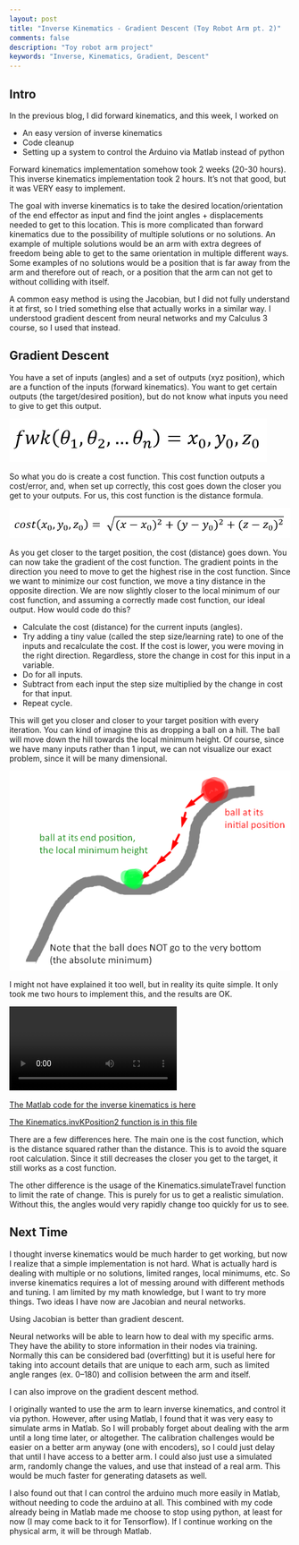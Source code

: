 ```yaml
---
layout: post
title: "Inverse Kinematics - Gradient Descent (Toy Robot Arm pt. 2)"
comments: false
description: "Toy robot arm project"
keywords: "Inverse, Kinematics, Gradient, Descent"
---
```


## Intro 

In the previous blog, I did forward kinematics, and this week, I worked on

* An easy version of inverse kinematics
* Code cleanup
* Setting up a system to control the Arduino via Matlab instead of python

Forward kinematics implementation somehow took 2 weeks (20-30 hours). This inverse kinematics implementation took 2 hours. It’s not that good, but it was VERY easy to implement.

The goal with inverse kinematics is to take the desired location/orientation of the end effector as input and find the joint angles + displacements needed to get to this location. This is more complicated than forward kinematics due to the possibility of multiple solutions or no solutions. An example of multiple solutions would be an arm with extra degrees of freedom being able to get to the same orientation in multiple different ways. Some examples of no solutions would be a position that is far away from the arm and therefore out of reach, or a position that the arm can not get to without colliding with itself.

A common easy method is using the Jacobian, but I did not fully understand it at first, so I tried something else that actually works in a similar way. I understood gradient descent from neural networks and my Calculus 3 course, so I used that instead.

## Gradient Descent

You have a set of inputs (angles) and a set of outputs (xyz position), which are a function of the inputs (forward kinematics). You want to get certain outputs (the target/desired position), but do not know what inputs you need to give to get this output.

![Figure](/assets/images/InverseKinematicsGradientDescent/FwkFormula.png)

So what you do is create a cost function. This cost function outputs a cost/error, and, when set up correctly, this cost goes down the closer you get to your outputs. For us, this cost function is the distance formula.

![Figure](/assets/images/InverseKinematicsGradientDescent/CostFunctionFormula.png)

As you get closer to the target position, the cost (distance) goes down. You can now take the gradient of the cost function. The gradient points in the direction you need to move to get the highest rise in the cost function. Since we want to minimize our cost function, we move a tiny distance in the opposite direction. We are now slightly closer to the local minimum of our cost function, and assuming a correctly made cost function, our ideal output. How would code do this?

* Calculate the cost (distance) for the current inputs (angles).
* Try adding a tiny value (called the step size/learning rate) to one of the inputs and recalculate the cost. If the cost is lower, you were moving in the right direction. Regardless, store the change in cost for this input in a variable.
* Do for all inputs.
* Subtract from each input the step size multiplied by the change in cost for that input.
* Repeat cycle.

This will get you closer and closer to your target position with every iteration. You can kind of imagine this as dropping a ball on a hill. The ball will move down the hill towards the local minimum height. Of course, since we have many inputs rather than 1 input, we can not visualize our exact problem, since it will be many dimensional.

![Figure](/assets/images/InverseKinematicsGradientDescent/BallExample.png)

I might not have explained it too well, but in reality its quite simple. It only took me two hours to implement this, and the results are OK.

![Figure](/assets/images/ForwardKinematics/simulation.mp4)

[The Matlab code for the inverse kinematics is here](https://github.com/ZeroVocabulary/InverseKinematicsStuff/blob/master/invk1.m)

[The Kinematics.invKPosition2 function is in this file](https://github.com/ZeroVocabulary/InverseKinematicsStuff/blob/master/Kinematics.m)

There are a few differences here. The main one is the cost function, which is the distance squared rather than the distance. This is to avoid the square root calculation. Since it still decreases the closer you get to the target, it still works as a cost function.

The other difference is the usage of the Kinematics.simulateTravel function to limit the rate of change. This is purely for us to get a realistic simulation. Without this, the angles would very rapidly change too quickly for us to see.

## Next Time

I thought inverse kinematics would be much harder to get working, but now I realize that a simple implementation is not hard. What is actually hard is dealing with multiple or no solutions, limited ranges, local minimums, etc. So inverse kinematics requires a lot of messing around with different methods and tuning. I am limited by my math knowledge, but I want to try more things. Two ideas I have now are Jacobian and neural networks.

Using Jacobian is better than gradient descent.

Neural networks will be able to learn how to deal with my specific arms. They have the ability to store information in their nodes via training. Normally this can be considered bad (overfitting) but it is useful here for taking into account details that are unique to each arm, such as limited angle ranges (ex. 0–180) and collision between the arm and itself.

I can also improve on the gradient descent method.

I originally wanted to use the arm to learn inverse kinematics, and control it via python. However, after using Matlab, I found that it was very easy to simulate arms in Matlab. So I will probably forget about dealing with the arm until a long time later, or altogether. The calibration challenges would be easier on a better arm anyway (one with encoders), so I could just delay that until I have access to a better arm. I could also just use a simulated arm, randomly change the values, and use that instead of a real arm. This would be much faster for generating datasets as well.

I also found out that I can control the arduino much more easily in Matlab, without needing to code the arduino at all. This combined with my code already being in Matlab made me choose to stop using python, at least for now (I may come back to it for Tensorflow). If I continue working on the physical arm, it will be through Matlab.